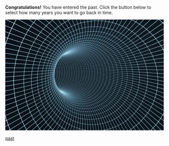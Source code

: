 **Congratulations!** You have entered the past. Click the button below to select how many years you want to go back in time.

![past](../past.webp)

[past](past.md)

